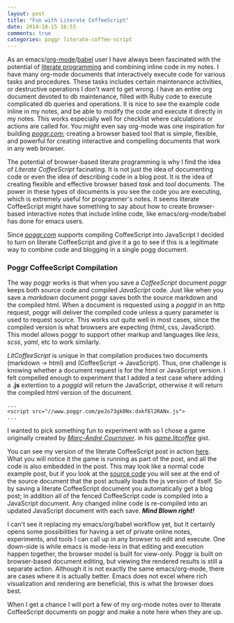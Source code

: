 ```yaml
---
layout: post
title: "Fun with Literate CoffeeScript"
date: 2014-10-15 16:53
comments: true
categories: poggr literate-coffee-script
---
```


As an emacs/<a href="http://orgmode.org/" target="_blank">org-mode</a>/<a href="http://orgmode.org/worg/org-contrib/babel/" target="_blank">babel</a> user I have always been fascinated with the potential of <a href="http://en.wikipedia.org/wiki/Literate_programming" target="_blank">literate programming</a> and combining inline code in my notes. I have many org-mode documents that interactively execute code for various tasks and procedures. These tasks includes certain maintenance activities, or destructive operations I don't want to get wrong. I have an entire org document devoted to db maintenance, filled with Ruby code to execute complicated db queries and operations.  It is nice to see the example code inline in my notes, and be able to modify the code and execute it directly in my notes. This works especially well for checklist where calculations or actions are called for. You might even say org-mode was one inspiration for building _<a href="http://www.poggr.com/home" target="_blank">poggr.com</a>_; creating a browser based tool that is simple, flexible, and powerful for creating interactive and compelling documents that work in any web browser.

The potential of browser-based literate programming is why I find the idea of _Literate CoffeeScript_ facinating. It is not just the idea of documenting code or even the idea of describing code in a blog post. It is the idea of creating flexible and effective browser based _task_ and _tool_ documents. The power in these types of documents is you see the code you are executing, which is extremely useful for programmer's notes. It seems literate CoffeeScript might have something to say about how to create browser-based interactive notes that include inline code, like emacs/org-mode/babel has done for emacs users. 

Since _<a href="http://www.poggr.com/home" target="_blank">poggr.com</a>_ supports compiling CoffeeScript into JavaScript  I decided to turn on literate CoffeeScript and give it a go to see if this is a legitimate way to combine code and blogging in a single pogg document.

### Poggr CoffeeScript Compilation 
The way poggr works is that when you save a _CoffeeScript_ document _poggr_ keeps both source code and compiled _JavaScript_ code. Just like when you save a _markdown_ document poggr saves both the source markdown and the compiled html. When a document is requested using a _poggid_ in an http request, poggr will deliver the compiled code unless a query parameter is used to request source. This works out quite well in most cases, since the compiled version is what browsers are expecting (html, css, JavaScript). This model allows poggr to support other markup and languages like _less_, _scss_, _yaml_, etc to work similarly.

_LitCoffeeScript_ is unique in that compilation produces two documents (markdown -> html) and (CoffeeScript -> JavaScript). Thus, one challenge is knowing whether a document request is for the  html or JavaScript version. I felt compelled enough to experiment that I added a test case where adding a __.js__ extention to a _poggid_ will return the JavaScript, otherwise it will return the compiled html version of the document.

```
...
<script src="//www.poggr.com/peJo73gk0Nx:dxkfEl2RANx.js">
...
```

I wanted to pick something fun to experiment with so I chose a game originally created by _[Marc-André Cournoyer](https://gist.github.com/macournoyer)_.
in his _<a href="https://gist.github.com/macournoyer/7357908" target="_blank">game.litcoffee</a>_ gist.

You can see my version of the  literate CoffeeScript post in action <a href="http://goddip.poggr.com/peJo73gk0Nx:dxkfEl2RANx" target="_blank">here</a>. What you will notice it the game is running as part of the post, and all the code is also embedded in the post. This may look like a normal code example post, but if you look at the  <a href="//source.poggr.com/peJo73gk0Nx:dxkfEl2RANx" target="_blank">source code</a> you will see at the end of the source document that the post actually loads the js version of itself. So by saving a literate CoffeeScript document you automatically get a blog post; in addition all of the fenced  CoffeeScript code is compiled into a JavaScript document.  Any changed inline code is re-compiled into an updated JavaScript document with each save. ___Mind Blown right!___

I can't see it replacing my emacs/org/babel workflow yet, but it certainly opens some possibilities for having a set of private online notes, experiments, and tools I can call up in any browser to edit and execute. One down-side is while emacs is mode-less in that editing and execution happen together, the browser model is built for view-only. Poggr is built on browser-based document editing, but viewing the rendered results is still a separate action. Although it is not exactly the same emacs/org-mode, there are cases where it is actually better. Emacs does not excel where rich visualization and rendering are beneficial, this is what the browser does best.

When I get a chance I will port a few of my org-mode notes over to literate CoffeeScript documents on poggr and make a note here when they are up. 